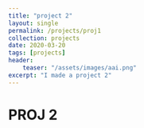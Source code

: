 ```yaml
---
title: "project 2"
layout: single
permalink: /projects/proj1
collection: projects
date: 2020-03-20
tags: [projects]
header:
    teaser: "/assets/images/aai.png"
excerpt: "I made a project 2"
---
```


# PROJ 2